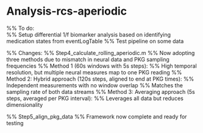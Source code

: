 # Analysis-rcs-aperiodic  

%% To do:  
%% Setup differential 1/f biomarker analysis based on identifying medication states from eventLogTable
%% Test pipeline on some data  

%% Changes:
%% Step4_calculate_rolling_aperiodic.m
%% Now adopting three methods due to mismatch in neural data and PKG sampling frequencies
%% Method 1 (60s windows with 5s steps):
%% High temporal resolution, but multiple neural measures map to one PKG reading
%% Method 2: Hybrid approach (120s steps, aligned to end at PKG times):
%% Independent measurements with no window overlap
%% Matches the sampling rate of both data streams
%% Method 3: Averaging approach (5s steps, averaged per PKG interval):
%% Leverages all data but reduces dimensionality

%% Step5_align_pkg_data
%% Framework now complete and ready for testing
